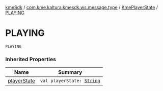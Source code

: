 [kmeSdk](../../index.md) / [com.kme.kaltura.kmesdk.ws.message.type](../index.md) / [KmePlayerState](index.md) / [PLAYING](./-p-l-a-y-i-n-g.md)

# PLAYING

`PLAYING`

### Inherited Properties

| Name | Summary |
|---|---|
| [playerState](player-state.md) | `val playerState: `[`String`](https://kotlinlang.org/api/latest/jvm/stdlib/kotlin/-string/index.html) |
